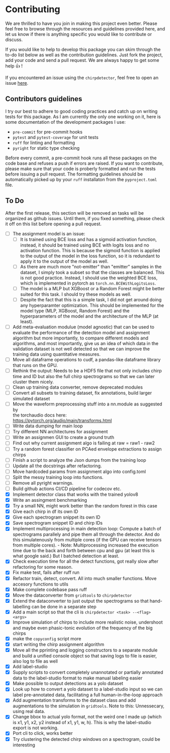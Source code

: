 # Contributing

We are thrilled to have you join in making this project even better. Please
feel free to browse through the resources and guidelines provided here, and let
us know if there is anything specific you would like to contribute or discuss.

If you would like to help to develop this package you can skim through the
to-do list below as well as the contribution guidelines. Just fork the project,
add your code and send a pull request. We are always happy to get some help
:thumbsup: !

If you encountered an issue using the `chirpdetector`, feel free to open an
issue [here](https://github.com/weygoldt/chirpdetector/issues).

## Contributors guidelines

I try our best to adhere to good coding practices and catch up on writing tests
for this package. As I am currently the only one working on it, here is some
documentation of the development packages I use:

- `pre-commit` for pre-commit hooks
- `pytest` and `pytest-coverage` for unit tests
- `ruff` for linting and formatting
- `pyright` for static type checking

Before every commit, a pre-commit hook runs all these packages on the code base
and refuses a push if errors are raised. If you want to contribute, please make
sure that your code is proberly formatted and run the tests before issuing a
pull request. The formatting guidelines should be automatically picked up by
your `ruff` installaton from the `pyproject.toml` file.

## To Do

After the first release, this section will be removed an tasks will be
organized as github issues. Until them, if you fixed something, please check it
off on this list before opening a pull request.

- [ ] The assignment model is an issue:
  - [ ] It is trained using BCE loss and has a sigmoid activation function,
        instead, it should be trained using BCE with logits loss and no activation
        function. This is because the sigmoid function is applied to the output
        of the model in the loss function, so it is redundant to apply it to the
        output of the model as well.
  - [ ] As there are much more "not-emitter" than "emitter" samples in the dataset,
        I simply took a subset so that the classes are balanced. This is not
        good practice. Instead, I should use the weighted BCE loss, which is
        implemented in pytorch as `torch.nn.BCEWithLogitsLoss`.
  - [ ] The model is a MLP but XGBoost or a Random Forest might be better suited
        for this task. I should try these models as well.
  - [ ] Despite the fact that this is a simple task, I did not get around doing
        any hyperparamter optimization. This should be implemented for the
        model type (MLP, XGBoost, Random Forest) and the hyperparameters of the
        model and the architecture of the MLP (at least).
- [ ] Add meta-evaluation modulue (model agnostic) that can be used to evaluate
      the performance of the detection model and assignment algorithm
      but more importantly, to compare different models and algorithms,
      and most importantly, give us an idea of which data in the validation
      dataset is not well detected so that we can improve the training data
      using quantitative measures.
- [ ] Move all dataframe operations to cudf, a pandas-like dataframe library
      that runs on the GPU.
- [ ] Rethink the output: Needs to be a HDF5 file that not only includes
      chirp time and ID but also the full chirp spectrograms so that
      we can later cluster them nicely.
- [ ] Clean up training data converter, remove deprecated modules
- [ ] Convert all subsets to training dataset, fix annotations, build larger simulated dataset
- [ ] Move the waveform preprocessing stuff into a nn.module as suggested by  
       the torchaudio docs here: https://pytorch.org/audio/main/transforms.html
- [ ] Write data dumping for main loop
- [ ] Try different NN architectures for assignment
- [ ] Write an assignmen GUI to create a ground truth
- [ ] Find out why current assignment algo is failing at raw = raw1 - raw2
- [ ] Try a random forest classifier on PCAed envelope extractions to assign
      chirps
- [ ] Finish a script to analyze the Json dumps from the training loop
- [ ] Update all the docstrings after refactoring.
- [ ] Move hardcoded params from assignment algo into config.toml
- [ ] Split the messy training loop into functions.
- [ ] Remove all pyright warnings.
- [ ] Build github actions CI/CD pipeline for codecov etc.
- [x] Implement detector class that works with the trained yolov8
- [x] Write an assingment benchmarking
- [x] Try a small NN, might work better than the random forest in this case
- [x] Give each chirp in df its own ID
- [x] Give each spectrogram snippet its own ID
- [x] Save spectrogram snippet ID and chirp IDs
- [x] Implement multiprocessing in main detection loop: Compute a batch of
      spectrograms parallely and pipe them all through the detector. And do this
      simulatenously from multiple cores (if the GPU can receive tensors from
      multiple cores). - Note: Multiprocessing increased the execution time due to
      the back and forth between cpu and gpu (at least this is what google said.)
      But I batched detection at least.
- [x] Check execution time for all the detect functions, got really slow after
      refactoring for some reason.
- [x] Fix make test, fails after ruff run
- [x] Refactor train, detect, convert. All into much smaller functions. Move
      accesory functions to utils
- [x] Make complete codebase pass ruff
- [x] Move the dataconverter from `gridtools` to `chirpdetector`
- [x] Extend the dataconverter to just output the spectrograms so that
      hand-labelling can be done in a separate step
- [x] Add a main script so that the cli is `chirpdetector <task> --<flag>
<args>`
- [x] Improve simulation of chirps to include more realistic noise, undershoot
      and maybe even phasic-tonic evolution of the frequency of the big chirps
- [x] make the `copyconfig` script more
- [x] start writing the chirp assignment algorithm
- [x] Move all the pprinting and logging constructors to a separate module and
      build a unified console object so that saving logs to file is easier, also
      log to file as well
- [x] Add label-studio
- [x] Supply scripts to convert completely unannotated or partially annotated
      data to the label-studio format to make manual labeling easier
- [x] Make possible to output detections as a yolo dataset
- [x] Look up how to convert a yolo dataset to a label-studio input so we can
      label pre-annotated data, facilitating a full human-in-the-loop approach
- [x] Add augmentation transforms to the dataset class and add augmentations to
      the simulation in `gridtools`. Note to this: Unnessecary, using real data.
- [x] Change bbox to actual yolo format, not the weird one I made up (which is
      x1, y1, x2, y2 instead of x1, y1, w, h). This is why the label-studio export
      is not working.
- [x] Port cli to click, works better
- [x] Try clustering the detected chirp windows on a spectrogram, could be
      interesting
